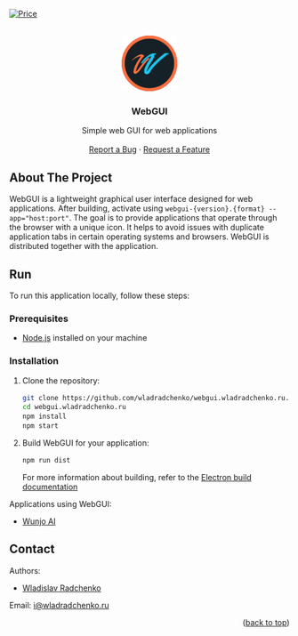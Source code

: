 [![Price](https://img.shields.io/badge/price-FREE-0098f7.svg)](https://github.com/wladradchenko/radio.wladradchenko.ru/blob/main/LICENSE)

<div id="top"></div>

<br />
<div align="center">
  <a href="https://github.com/wladradchenko/webgui.wladradchenko.ru">
    <img src="build/icon.png" alt="Logo" width="100" height="100">
  </a>

  <h3 align="center">WebGUI</h3>

  <p align="center">
    Simple web GUI for web applications
    <br/>
    <br/>
    <a href="https://github.com/wladradchenko/webgui.wladradchenko.ru/issues">Report a Bug</a>
    ·
    <a href="https://github.com/wladradchenko/webgui.wladradchenko.ru/issues">Request a Feature</a>
  </p>
</div>

<!-- ABOUT THE PROJECT -->
## About The Project

WebGUI is a lightweight graphical user interface designed for web applications. After building, activate using `webgui-{version}.{format} --app="host:port"`. The goal is to provide applications that operate through the browser with a unique icon. It helps to avoid issues with duplicate application tabs in certain operating systems and browsers. WebGUI is distributed together with the application.

<!-- RUN -->
## Run

To run this application locally, follow these steps:

### Prerequisites

- [Node.js](https://nodejs.org/) installed on your machine

### Installation

1. Clone the repository:

   ```bash
   git clone https://github.com/wladradchenko/webgui.wladradchenko.ru.git
   cd webgui.wladradchenko.ru
   npm install
   npm start
   ```

2. Build WebGUI for your application:

   ```bash
   npm run dist
   ```

   For more information about building, refer to the [Electron build documentation](https://www.electron.build/multi-platform-build.html)

<!-- TOOLS -->

Applications using WebGUI:

- [Wunjo AI](https://github.com/wladradchenko/wunjo.wladradchenko.ru)

<!-- CONTACT -->

## Contact

Authors:
- [Wladislav Radchenko](https://github.com/wladradchenko/)

Email: [i@wladradchenko.ru](i@wladradchenko.ru)

<p align="right">(<a href="#top">back to top</a>)</p>
